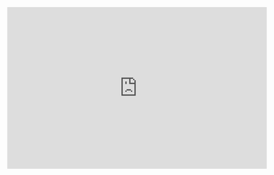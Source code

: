 <iframe title="Sales Report_Finished" width="600" height="373.5" src="https://app.powerbi.com/view?r=eyJrIjoiNTk3OTI1MjMtODNmYi00M2VhLWEyZDUtNmMyNmE0MzczZGYxIiwidCI6ImMyNzg3OTIyLTExZDktNGNhOC1hYWRmLTVlZjdmZjMxYTEyNyJ9" frameborder="0" allowFullScreen="true"></iframe>
